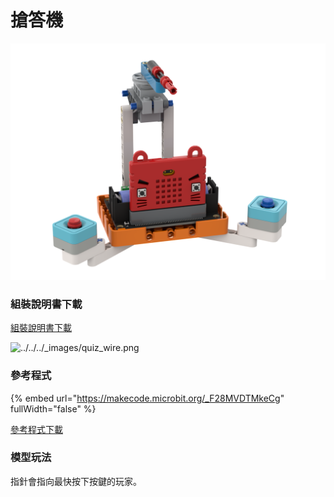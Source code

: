 # 搶答機

![../../../\_images/quiz1.png](../../../.gitbook/assets/扩充造型-抢答器.png)

### 組裝說明書下載

[組裝說明書下載](https://drive.google.com/drive/folders/1wg_edUZFrqyUONA0FJ6vFBkGArRsfnf4?usp=sharing)

![../../../\_images/quiz\_wire.png](https://kittenbothk.readthedocs.io/en/latest/_images/quiz_wire.png)

### 參考程式

{% embed url="https://makecode.microbit.org/_F28MVDTMkeCg" fullWidth="false" %}

[參考程式下載](https://makecode.microbit.org/_WFcW5gHhA0Vu)

### 模型玩法

指針會指向最快按下按鍵的玩家。
